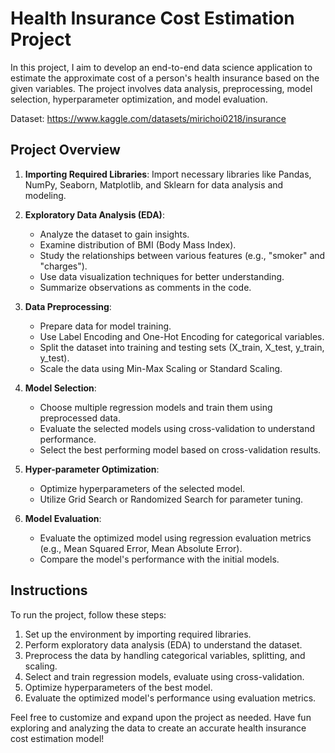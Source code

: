 # Health Insurance Cost Estimation Project

In this project, I aim to develop an end-to-end data science application to estimate the approximate cost of a person's health insurance based on the given variables. The project involves data analysis, preprocessing, model selection, hyperparameter optimization, and model evaluation.

Dataset: https://www.kaggle.com/datasets/mirichoi0218/insurance

## Project Overview

1. **Importing Required Libraries**: Import necessary libraries like Pandas, NumPy, Seaborn, Matplotlib, and Sklearn for data analysis and modeling.

2. **Exploratory Data Analysis (EDA)**:
   - Analyze the dataset to gain insights.
   - Examine distribution of BMI (Body Mass Index).
   - Study the relationships between various features (e.g., "smoker" and "charges").
   - Use data visualization techniques for better understanding.
   - Summarize observations as comments in the code.

3. **Data Preprocessing**:
   - Prepare data for model training.
   - Use Label Encoding and One-Hot Encoding for categorical variables.
   - Split the dataset into training and testing sets (X_train, X_test, y_train, y_test).
   - Scale the data using Min-Max Scaling or Standard Scaling.

4. **Model Selection**:
   - Choose multiple regression models and train them using preprocessed data.
   - Evaluate the selected models using cross-validation to understand performance.
   - Select the best performing model based on cross-validation results.

5. **Hyper-parameter Optimization**:
   - Optimize hyperparameters of the selected model.
   - Utilize Grid Search or Randomized Search for parameter tuning.

6. **Model Evaluation**:
   - Evaluate the optimized model using regression evaluation metrics (e.g., Mean Squared Error, Mean Absolute Error).
   - Compare the model's performance with the initial models.

## Instructions

To run the project, follow these steps:

1. Set up the environment by importing required libraries.
2. Perform exploratory data analysis (EDA) to understand the dataset.
3. Preprocess the data by handling categorical variables, splitting, and scaling.
4. Select and train regression models, evaluate using cross-validation.
5. Optimize hyperparameters of the best model.
6. Evaluate the optimized model's performance using evaluation metrics.

Feel free to customize and expand upon the project as needed. Have fun exploring and analyzing the data to create an accurate health insurance cost estimation model!
